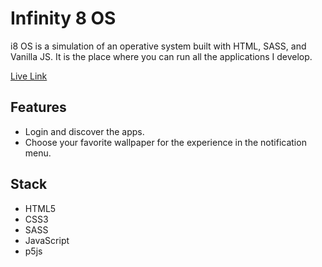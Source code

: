 # Infinity 8 OS

i8 OS is a simulation of an operative system built with HTML, SASS, and Vanilla JS. It is the place where you can run all the applications I develop.

[Live Link](https://juliangrosso.github.io/i8OS/)

## Features

- Login and discover the apps.
- Choose your favorite wallpaper for the experience in the notification menu.

## Stack

- HTML5
- CSS3
- SASS
- JavaScript
- p5js
